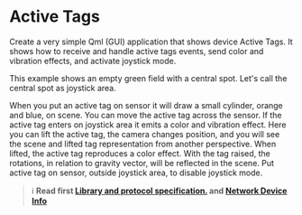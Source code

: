 # Active Tags

Create a very simple Qml (GUI) application that shows device Active Tags.
It shows how to receive and handle active tags events, send color and vibration effects, and activate joystick mode.

This example shows an empty green field with a central spot. Let's call the central spot as joystick area.

When you put an active tag on sensor it will draw a small cylinder, orange and blue, on scene.
You can move the active tag across the sensor.
If the active tag enters on joystick area it emits a color and vibration effect.
Here you can lift the active tag, the camera changes position, and you will see the scene and lifted tag representation from another perspective.
When lifted, the active tag reproduces a color effect.
With the tag raised, the rotations, in relation to gravity vector, will be reflected in the scene.
Put active tag on sensor, outside joystick area, to disable joystick mode.

> :information_source: **Read first [Library and protocol specification.](../client-lib/readme.md) and [Network Device Info](../NetworkDeviceInfo/readme.md)**

